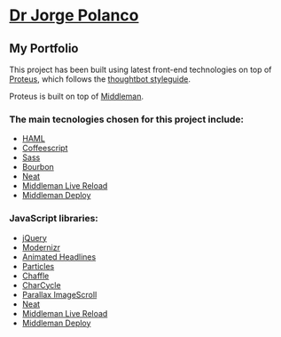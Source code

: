 # [Dr Jorge Polanco](http://www.drjorgepolanco.com/)

## My Portfolio

This project has been built using latest front-end technologies on top of [Proteus](http://github.com/thoughtbot/proteus), which follows the [thoughtbot styleguide](https://github.com/thoughtbot/guides).

Proteus is built on top of [Middleman](https://middlemanapp.com/).

### The main tecnologies chosen for this project include:

* [HAML](http://haml.info)
* [Coffeescript](http://coffeescript.org)
* [Sass](http://sass-lang.com)
* [Bourbon](http://bourbon.io)
* [Neat](http://neat.bourbon.io)
* [Middleman Live Reload](https://github.com/middleman/middleman-livereload)
* [Middleman Deploy](https://github.com/karlfreeman/middleman-deploy)

### JavaScript libraries:

* [jQuery](http://jquery.com/)
* [Modernizr](http://modernizr.com/)
* [Animated Headlines](http://codyhouse.co/gem/css-animated-headlines/)
* [Particles](http://vincentgarreau.com/particles.js/)
* [Chaffle](https://github.com/blivesta/chaffle)
* [CharCycle](http://robincwillis.github.io/CharCycle/)
* [Parallax ImageScroll](https://github.com/pederan/Parallax-ImageScroll)
* [Neat](http://neat.bourbon.io)
* [Middleman Live Reload](https://github.com/middleman/middleman-livereload)
* [Middleman Deploy](https://github.com/karlfreeman/middleman-deploy)